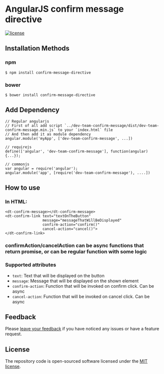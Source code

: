 # AngularJS confirm message directive

[![license](https://img.shields.io/github/license/mashape/apistatus.svg?maxAge=2592000)](http://opensource.org/licenses/MIT)

## Installation Methods

### npm
```
$ npm install confirm-message-directive
```
### bower
```
$ bower install confirm-message-directive
```

## Add Dependency

```
// Regular angularjs
// First of all add script `../dev-team-confirm-message/dist/dev-team-confirm-message.min.js` to your `index.html` file
// And then add it as module dependency
angular.module('myApp', ['dev-team-confirm-message', ...])

// requirejs
define(['angular', 'dev-team-confirm-message'], function(angular) {...});

// commonjs
var angular = require('angular');
angular.module('app', [require('dev-team-confirm-message'), ....])
```

## How to use
### In HTML:
```
<dt-confirm-message></dt-confirm-message>
<dt-confirm-link text="textOnTheButton"
                 message="messageThatWillBeDisplayed"
                 confirm-action="confirm()"
                 cancel-action="cancel()">
</dt-confirm-link>
```
### confirmAction/cancelAction can be async functions that return promise, or can be regular function with some logic

### Supported attributes
- `text`: Text that will be displayed on the button
- `message`: Message that will be displayed on the shown element
- `confirm-action`: Function that will be invoked on confirm click. Can be async
- `cancel-action`: Function that will be invoked on cancel click. Can be async

## Feedback

Please [leave your feedback](https://github.com/DevTeamHub/confirm-message-directive/issues) if you have noticed any issues or have a feature request.

## License

The repository code is open-sourced software licensed under the [MIT license](http://opensource.org/licenses/MIT).
